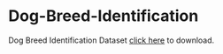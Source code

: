 # Dog-Breed-Identification

Dog Breed Identification Dataset [click here](https://www.kaggle.com/competitions/dog-breed-identification/data) to download.
